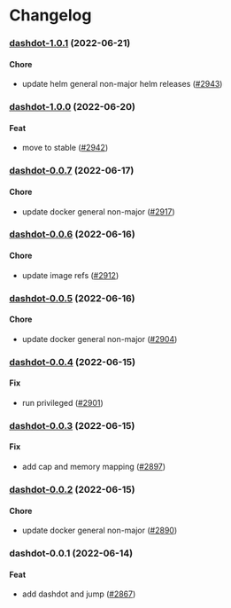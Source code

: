 # Changelog<br>


<a name="dashdot-1.0.1"></a>
### [dashdot-1.0.1](https://github.com/truecharts/apps/compare/dashdot-1.0.0...dashdot-1.0.1) (2022-06-21)

#### Chore

* update helm general non-major helm releases ([#2943](https://github.com/truecharts/apps/issues/2943))



<a name="dashdot-1.0.0"></a>
### [dashdot-1.0.0](https://github.com/truecharts/apps/compare/dashdot-0.0.7...dashdot-1.0.0) (2022-06-20)

#### Feat

* move to stable ([#2942](https://github.com/truecharts/apps/issues/2942))



<a name="dashdot-0.0.7"></a>
### [dashdot-0.0.7](https://github.com/truecharts/apps/compare/dashdot-0.0.6...dashdot-0.0.7) (2022-06-17)

#### Chore

* update docker general non-major ([#2917](https://github.com/truecharts/apps/issues/2917))



<a name="dashdot-0.0.6"></a>
### [dashdot-0.0.6](https://github.com/truecharts/apps/compare/dashdot-0.0.5...dashdot-0.0.6) (2022-06-16)

#### Chore

* update image refs ([#2912](https://github.com/truecharts/apps/issues/2912))



<a name="dashdot-0.0.5"></a>
### [dashdot-0.0.5](https://github.com/truecharts/apps/compare/dashdot-0.0.4...dashdot-0.0.5) (2022-06-16)

#### Chore

* update docker general non-major ([#2904](https://github.com/truecharts/apps/issues/2904))



<a name="dashdot-0.0.4"></a>
### [dashdot-0.0.4](https://github.com/truecharts/apps/compare/dashdot-0.0.3...dashdot-0.0.4) (2022-06-15)

#### Fix

* run privileged ([#2901](https://github.com/truecharts/apps/issues/2901))



<a name="dashdot-0.0.3"></a>
### [dashdot-0.0.3](https://github.com/truecharts/apps/compare/dashdot-0.0.2...dashdot-0.0.3) (2022-06-15)

#### Fix

* add cap and memory mapping ([#2897](https://github.com/truecharts/apps/issues/2897))



<a name="dashdot-0.0.2"></a>
### [dashdot-0.0.2](https://github.com/truecharts/apps/compare/dashdot-0.0.1...dashdot-0.0.2) (2022-06-15)

#### Chore

* update docker general non-major ([#2890](https://github.com/truecharts/apps/issues/2890))



<a name="dashdot-0.0.1"></a>
### dashdot-0.0.1 (2022-06-14)

#### Feat

* add dashdot and jump ([#2867](https://github.com/truecharts/apps/issues/2867))
